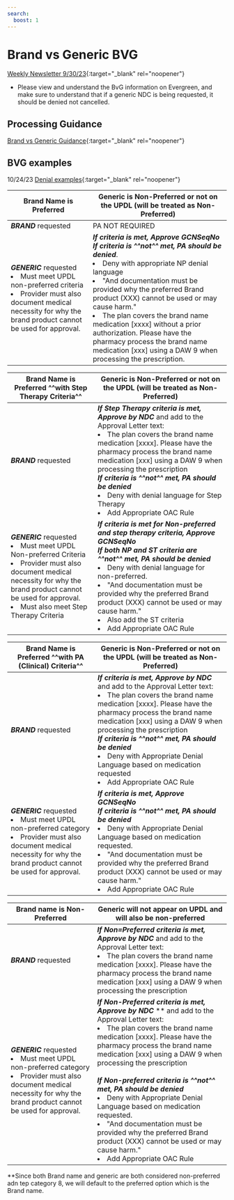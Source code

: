 ```yaml
---
search:
  boost: 1
---
```


#  Brand vs Generic BVG

[Weekly Newsletter 9/30/23](https://mygainwell-my.sharepoint.com.mcas.ms/:w:/g/personal/christopher_nguyen_gainwelltechnologies_com/Ee8xpAgp-SFFnLMdXceHSyIBUI18Re2GVRUtBFGZ4MDcBw?e=pCKFCy){:target="_blank" rel="noopener"}

- Please view and understand the BvG information on Evergreen, and make sure to understand that if a generic NDC is being requested, it should be denied not cancelled.

## Processing Guidance

[Brand vs Generic Guidance](https://mygainwell-my.sharepoint.com/:w:/g/personal/christopher_nguyen_gainwelltechnologies_com/ESGPMVc2WRVBlOQuBjUQ_qkB-8UubTCJ9Uo6XOZmakN7TQ?e=rq5gMY){:target="_blank" rel="noopener"}

## BVG examples

10/24/23 [Denial examples](https://mygainwell-my.sharepoint.com/:x:/g/personal/christopher_nguyen_gainwelltechnologies_com/EUuH1dPaJwVOhD7uGbxEJusBOcL_dWWhkclm_Pk04Z27Mw?e=AnSSFj){:target="_blank" rel="noopener"}


| Brand Name is Preferred | Generic is Non-Preferred or not on the UPDL (will be treated as Non-Preferred) | 
|----- | ------|
| ***BRAND*** requested  | PA NOT REQUIRED |
| ***GENERIC*** requested <li> Must meet UPDL non-preferred criteria</li><li>Provider must also document medical necessity for why the brand product cannot be used for approval.</li> | ***If criteria is met, Approve GCNSeqNo***</br>***If criteria is ^^not^^ met, PA should be denied***. <li>Deny with appropriate NP denial language</li><li>"And documentation must be provided why the preferred Brand product (XXX) cannot be used or may cause harm."</li><li>The plan covers the brand name medication [xxxx] without a prior authorization. Please have the pharmacy process the brand name medication [xxx] using a DAW 9 when processing the prescription.</li>

| Brand Name is Preferred ^^with Step Therapy Criteria^^ | Generic is Non-Preferred or not on the UPDL (will be treated as Non-Preferred) |
|----- | ------|
| ***BRAND*** requested  | ***If Step Therapy criteria is met, Approve by NDC*** and add to the Approval Letter text: <li>The plan covers the brand name medication [xxxx]. Please have the pharmacy process the brand name medication [xxx] using a DAW 9 when processing the prescription</li> ***If criteria is ^^not^^ met, PA should be denied***<li>Deny with denial language for Step Therapy</li><li>Add Appropriate OAC Rule</li> |
| ***GENERIC*** requested<li> Must meet UPDL Non-preferred Criteria</li><li>Provider must also document medical necessity for why the brand product cannot be used for approval.</li><li>Must also meet Step Therapy Criteria</li> | ***If criteria is met for Non-preferred and step therapy criteria, Approve GCNSeqNo***</br>***If both NP and ST criteria are ^^not^^ met, PA should be denied*** <li>Deny with denial language for non-preferred.</li><li>"And documentation must be provided why the preferred Brand product (XXX) cannot be used or may cause harm."</li><li>Also add the ST criteria</li><li>Add Appropriate OAC Rule</li> |

| Brand Name is Preferred ^^with PA (Clinical) Criteria^^ | Generic is Non-Preferred or not on the UPDL (will be treated as Non-Preferred) |
|----- | ------|
| ***BRAND*** requested  | ***If criteria is met, Approve by NDC*** and add to the Approval Letter text: <li>The plan covers the brand name medication [xxxx]. Please have the pharmacy process the brand name medication [xxx] using a DAW 9 when processing the prescription</li> ***If criteria is ^^not^^ met, PA should be denied***<li>Deny with Appropriate Denial Language based on medication requested</li><li>Add Appropriate OAC Rule</li> |
| ***GENERIC*** requested<li> Must meet UPDL non-preferred category</li><li>Provider must also document medical necessity for why the brand product cannot be used for approval.</li> | ***If criteria is met, Approve GCNSeqNo***</br>***If criteria is ^^not^^ met, PA should be denied*** <li>Deny with Appropriate Denial Language based on medication requested.</li><li>"And documentation must be provided why the preferred Brand product (XXX) cannot be used or may cause harm."</li><li>Add Appropriate OAC Rule</li> |

| Brand name is Non-Preferred | Generic will not appear on UPDL and will also be non-preferred | 
|----- | ------|
| ***BRAND*** requested  | ***If Non=Preferred criteria is met, Approve by NDC*** and add to the Approval Letter text: <li>The plan covers the brand name medication [xxxx]. Please have the pharmacy process the brand name medication [xxx] using a DAW 9 when processing the prescription</li> | ***If criteria is ^^not^^ met, PA should be denied***<li>with the appropriate Non-Preferred Denial Language</li><li>Add Appropriate OAC Rule</li> |
| ***GENERIC*** requested<li> Must meet UPDL non-preferred category</li><li>Provider must also document medical necessity for why the brand product cannot be used for approval.</li> | ***If Non-Preferred criteria is met, Approve by NDC*** ** and add to the Approval Letter text: <li>The plan covers the brand name medication [xxxx]. Please have the pharmacy process the brand name medication [xxx] using a DAW 9 when processing the prescription</li> </br> ***If Non-preferred criteria is ^^not^^ met, PA should be denied*** <li>Deny with Appropriate Denial Language based on medication requested.</li><li>"And documentation must be provided why the preferred Brand product (XXX) cannot be used or may cause harm."</li><li>Add Appropriate OAC Rule</li> |

**Since both Brand name and generic are both considered non-preferred adn tep category 8, we will default to the preferred option which is the Brand name. 



